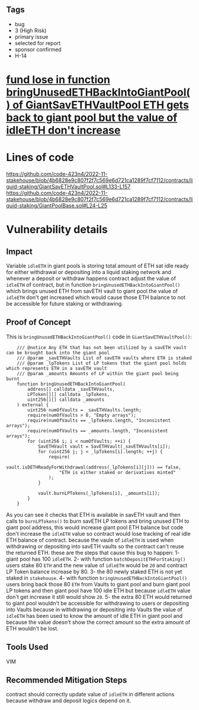## Tags

- bug
- 3 (High Risk)
- primary issue
- selected for report
- sponsor confirmed
- H-14

# [fund lose in function bringUnusedETHBackIntoGiantPool() of GiantSavETHVaultPool ETH gets back to giant pool but the value of idleETH don't increase](https://github.com/code-423n4/2022-11-stakehouse-findings/issues/229) 

# Lines of code

https://github.com/code-423n4/2022-11-stakehouse/blob/4b6828e9c807f2f7c569e6d721ca1289f7cf7112/contracts/liquid-staking/GiantSavETHVaultPool.sol#L133-L157
https://github.com/code-423n4/2022-11-stakehouse/blob/4b6828e9c807f2f7c569e6d721ca1289f7cf7112/contracts/liquid-staking/GiantPoolBase.sol#L24-L25


# Vulnerability details

## Impact
Variable `idleETH` in giant pools is storing total amount of ETH sat idle ready for either withdrawal or depositing into a liquid staking network and whenever a deposit or withdraw happens contract adjust the value of `idleETH` of contract, but in function `bringUnusedETHBackIntoGiantPool()` which brings unused ETH from savETH vault to giant pool the value of `idleETH` don't get increased which would cause those ETH balance to not be accessible for future staking or withdrawing.

## Proof of Concept
This is `bringUnusedETHBackIntoGiantPool()` code in `GiantSavETHVaultPool()`:
```
    /// @notice Any ETH that has not been utilized by a savETH vault can be brought back into the giant pool
    /// @param _savETHVaults List of savETH vaults where ETH is staked
    /// @param _lpTokens List of LP tokens that the giant pool holds which represents ETH in a savETH vault
    /// @param _amounts Amounts of LP within the giant pool being burnt
    function bringUnusedETHBackIntoGiantPool(
        address[] calldata _savETHVaults,
        LPToken[][] calldata _lpTokens,
        uint256[][] calldata _amounts
    ) external {
        uint256 numOfVaults = _savETHVaults.length;
        require(numOfVaults > 0, "Empty arrays");
        require(numOfVaults == _lpTokens.length, "Inconsistent arrays");
        require(numOfVaults == _amounts.length, "Inconsistent arrays");
        for (uint256 i; i < numOfVaults; ++i) {
            SavETHVault vault = SavETHVault(_savETHVaults[i]);
            for (uint256 j; j < _lpTokens[i].length; ++j) {
                require(
                    vault.isDETHReadyForWithdrawal(address(_lpTokens[i][j])) == false,
                    "ETH is either staked or derivatives minted"
                );
            }

            vault.burnLPTokens(_lpTokens[i], _amounts[i]);
        }
    }
```
As you can see it checks that ETH is available in savETH vault and then calls to `burnLPTokens()` to burn savETH LP tokens and bring unused ETH to giant pool address, this would increase giant pool ETH balance but code don't increase the `idleETH` value so contract would lose tracking of real idle ETH balance of contract. because the vaule of `idleETH` is used when withdrawing or depositing into savETH vaults so the contract can't reuse the returned ETH. these are the steps that cause this bug to happen:
1- giant pool has 100 `idleETH`.
2- with function `batchDepositETHForStaking()` users stake 80 `ETH` and the new value of `idleETH` would be `20` and contract LP Token balance increase by 80.
3- the 80 newly staked ETH is not yet staked in `stakehouse`.
4- with function `bringUnusedETHBackIntoGiantPool()` users bring back those 80 `ETH` from Vaults to giant pool and burn giant pool LP tokens and then giant pool have 100 idle ETH but because `idleETH` value don't get increase it still would show `20`.
5- the extra 80 ETH would returned to giant pool wouldn't be accessible for withdrawing to users or depositing into Vaults because in withdrawing or depositing into Vaults the value of `idleETH` has been used to know the amount of idle ETH in giant pool and because the value doesn't show the correct amount so the extra amount of ETH wouldn't be lost.

## Tools Used
VIM

## Recommended Mitigation Steps
contract should correctly update value of `idleETH` in different actions because withdraw and deposit logics depend on it.